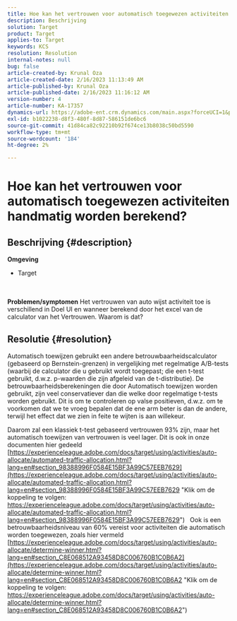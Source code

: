 ```yaml
---
title: Hoe kan het vertrouwen voor automatisch toegewezen activiteiten handmatig worden berekend?
description: Beschrijving
solution: Target
product: Target
applies-to: Target
keywords: KCS
resolution: Resolution
internal-notes: null
bug: false
article-created-by: Krunal Oza
article-created-date: 2/16/2023 11:13:49 AM
article-published-by: Krunal Oza
article-published-date: 2/16/2023 11:16:12 AM
version-number: 4
article-number: KA-17357
dynamics-url: https://adobe-ent.crm.dynamics.com/main.aspx?forceUCI=1&pagetype=entityrecord&etn=knowledgearticle&id=de4027f9-eaad-ed11-aad1-6045bd006793
exl-id: b1022238-d8f3-480f-8d87-586151de6bc6
source-git-commit: 41d84ca82c92210b92f674ce13b8038c50bd5590
workflow-type: tm+mt
source-wordcount: '184'
ht-degree: 2%

---
```


# Hoe kan het vertrouwen voor automatisch toegewezen activiteiten handmatig worden berekend?

## Beschrijving {#description}

<b>Omgeving</b>
- Target

<br> <br><b>Problemen/symptomen</b>
Het vertrouwen van auto wijst activiteit toe is verschillend in Doel UI en wanneer berekend door het excel van de calculator van het Vertrouwen. Waarom is dat?


## Resolutie {#resolution}


Automatisch toewijzen gebruikt een andere betrouwbaarheidscalculator (gebaseerd op Bernstein-grenzen) in vergelijking met regelmatige A/B-tests (waarbij de calculator die u gebruikt wordt toegepast; die een t-test gebruikt, d.w.z. p-waarden die zijn afgeleid van de t-distributie).
De betrouwbaarheidsberekeningen die door Automatisch toewijzen worden gebruikt, zijn veel conservatiever dan die welke door regelmatige t-tests worden gebruikt. Dit is om te controleren op valse positieven, d.w.z. om te voorkomen dat we te vroeg bepalen dat de ene arm beter is dan de andere, terwijl het effect dat we zien in feite te wijten is aan willekeur.

Daarom zal een klassiek t-test gebaseerd vertrouwen 93% zijn, maar het automatisch toewijzen van vertrouwen is veel lager. Dit is ook in onze documenten hier gedeeld  [https://experienceleague.adobe.com/docs/target/using/activities/auto-allocate/automated-traffic-allocation.html?lang=en#section_98388996F0584E15BF3A99C57EEB7629](https://experienceleague.adobe.com/docs/target/using/activities/auto-allocate/automated-traffic-allocation.html?lang=en#section_98388996F0584E15BF3A99C57EEB7629 "Klik om de koppeling te volgen: https://experienceleague.adobe.com/docs/target/using/activities/auto-allocate/automated-traffic-allocation.html?lang=en#section_98388996F0584E15BF3A99C57EEB7629")
 
Ook is een betrouwbaarheidsniveau van 60% vereist voor activiteiten die automatisch worden toegewezen, zoals hier vermeld  [https://experienceleague.adobe.com/docs/target/using/activities/auto-allocate/determine-winner.html?lang=en#section_C8E068512A93458D8C006760B1C0B6A2](https://experienceleague.adobe.com/docs/target/using/activities/auto-allocate/determine-winner.html?lang=en#section_C8E068512A93458D8C006760B1C0B6A2 "Klik om de koppeling te volgen: https://experienceleague.adobe.com/docs/target/using/activities/auto-allocate/determine-winner.html?lang=en#section_C8E068512A93458D8C006760B1C0B6A2")
<br>
